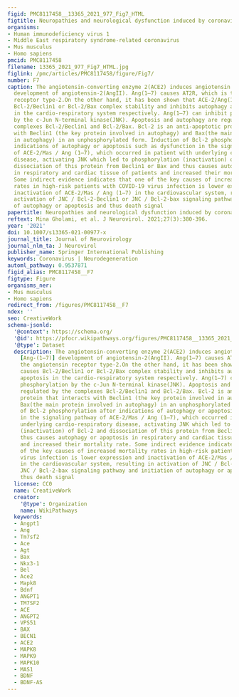 ```yaml
---
figid: PMC8117458__13365_2021_977_Fig7_HTML
figtitle: Neuropathies and neurological dysfunction induced by coronaviruses
organisms:
- Human immunodeficiency virus 1
- Middle East respiratory syndrome-related coronavirus
- Mus musculus
- Homo sapiens
pmcid: PMC8117458
filename: 13365_2021_977_Fig7_HTML.jpg
figlink: /pmc/articles/PMC8117458/figure/Fig7/
number: F7
caption: The angiotensin-converting enzyme 2(ACE2) induces angiotensin (1–7) [Ang-(1–7)]
  development of angiotensin-2(AngII). Ang(1–7) causes AT2R, which is the angiotensin
  receptor type-2.On the other hand, it has been shown that ACE-2/Ang(1–7)/Mas causes
  Bcl-2/Beclin1 or Bcl-2/Bax complex stability and inhibits autophagy and apoptosis
  in the cardio-respiratory system respectively. Ang(1–7) can inhibit phosphorylation
  by the c-Jun N-terminal kinase(JNK). Apoptosis and autophagy are regulated by the
  complexes Bcl-2/Beclin1 and Bcl-2/Bax. Bcl-2 is an anti-apoptotic protein that interacts
  with Beclin1 (the key protein involved in autophagy) and Bax(the main protein involved
  in autophagy) in an unphosphorylated form. Induction of Bcl-2 phosphorylation after
  indications of autophagy or apoptosis such as dysfunction in the signaling pathway
  of ACE-2/Mas / Ang (1–7), which occurred in patient with underlying cardio-respiratory
  disease, activating JNK which led to phosphorylation (inactivation) of Bcl-2 and
  dissociation of this protein from Beclin1 or Bax and thus causes autophagy or apoptosis
  in respiratory and cardiac tissue of patients and increased their mortality rate.
  Some indirect evidence indicates that one of the key causes of increased mortality
  rates in high-risk patients with COVID-19 virus infection is lower expression and
  inactivation of ACE-2/Mas / Ang (1–7) in the cardiovascular system, resulting in
  activation of JNC / Bcl-2-Beclin1 or JNC / Bcl-2-bax signaling pathway and initiation
  of autophagy or apoptosis and thus death signal
papertitle: Neuropathies and neurological dysfunction induced by coronaviruses.
reftext: Mina Gholami, et al. J Neurovirol. 2021;27(3):380-396.
year: '2021'
doi: 10.1007/s13365-021-00977-x
journal_title: Journal of Neurovirology
journal_nlm_ta: J Neurovirol
publisher_name: Springer International Publishing
keywords: Coronavirus | Neurodegeneration
automl_pathway: 0.9537871
figid_alias: PMC8117458__F7
figtype: Figure
organisms_ner:
- Mus musculus
- Homo sapiens
redirect_from: /figures/PMC8117458__F7
ndex: ''
seo: CreativeWork
schema-jsonld:
  '@context': https://schema.org/
  '@id': https://pfocr.wikipathways.org/figures/PMC8117458__13365_2021_977_Fig7_HTML.html
  '@type': Dataset
  description: The angiotensin-converting enzyme 2(ACE2) induces angiotensin (1–7)
    [Ang-(1–7)] development of angiotensin-2(AngII). Ang(1–7) causes AT2R, which is
    the angiotensin receptor type-2.On the other hand, it has been shown that ACE-2/Ang(1–7)/Mas
    causes Bcl-2/Beclin1 or Bcl-2/Bax complex stability and inhibits autophagy and
    apoptosis in the cardio-respiratory system respectively. Ang(1–7) can inhibit
    phosphorylation by the c-Jun N-terminal kinase(JNK). Apoptosis and autophagy are
    regulated by the complexes Bcl-2/Beclin1 and Bcl-2/Bax. Bcl-2 is an anti-apoptotic
    protein that interacts with Beclin1 (the key protein involved in autophagy) and
    Bax(the main protein involved in autophagy) in an unphosphorylated form. Induction
    of Bcl-2 phosphorylation after indications of autophagy or apoptosis such as dysfunction
    in the signaling pathway of ACE-2/Mas / Ang (1–7), which occurred in patient with
    underlying cardio-respiratory disease, activating JNK which led to phosphorylation
    (inactivation) of Bcl-2 and dissociation of this protein from Beclin1 or Bax and
    thus causes autophagy or apoptosis in respiratory and cardiac tissue of patients
    and increased their mortality rate. Some indirect evidence indicates that one
    of the key causes of increased mortality rates in high-risk patients with COVID-19
    virus infection is lower expression and inactivation of ACE-2/Mas / Ang (1–7)
    in the cardiovascular system, resulting in activation of JNC / Bcl-2-Beclin1 or
    JNC / Bcl-2-bax signaling pathway and initiation of autophagy or apoptosis and
    thus death signal
  license: CC0
  name: CreativeWork
  creator:
    '@type': Organization
    name: WikiPathways
  keywords:
  - Angpt1
  - Ang
  - Tm7sf2
  - Ace
  - Agt
  - Bax
  - Nkx3-1
  - Bel
  - Ace2
  - Mapk8
  - Bdnf
  - ANGPT1
  - TM7SF2
  - ACE
  - ANGPT2
  - VPS51
  - BAX
  - BECN1
  - ACE2
  - MAPK8
  - MAPK9
  - MAPK10
  - MAS1
  - BDNF
  - BDNF-AS
---
```

